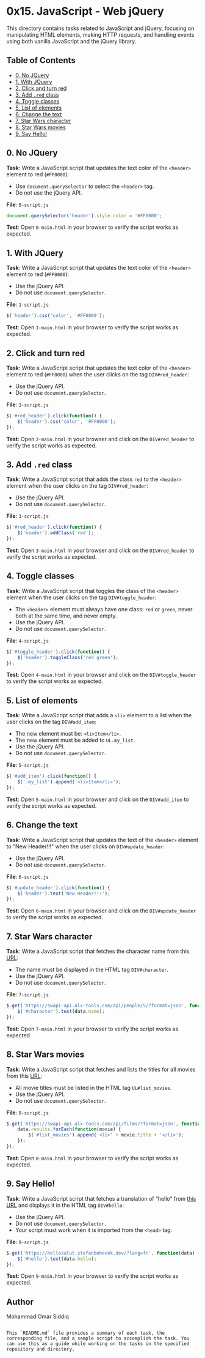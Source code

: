 # 0x15. JavaScript - Web jQuery

This directory contains tasks related to JavaScript and jQuery, focusing on manipulating HTML elements, making HTTP requests, and handling events using both vanilla JavaScript and the jQuery library.

## Table of Contents

- [0. No JQuery](#0-no-jquery)
- [1. With JQuery](#1-with-jquery)
- [2. Click and turn red](#2-click-and-turn-red)
- [3. Add `.red` class](#3-add-red-class)
- [4. Toggle classes](#4-toggle-classes)
- [5. List of elements](#5-list-of-elements)
- [6. Change the text](#6-change-the-text)
- [7. Star Wars character](#7-star-wars-character)
- [8. Star Wars movies](#8-star-wars-movies)
- [9. Say Hello!](#9-say-hello)

## 0. No JQuery

**Task**: Write a JavaScript script that updates the text color of the `<header>` element to red (`#FF0000`):

- Use `document.querySelector` to select the `<header>` tag.
- Do not use the jQuery API.

**File**: `0-script.js`

```javascript
document.querySelector('header').style.color = '#FF0000';
```

**Test**: Open `0-main.html` in your browser to verify the script works as expected.

## 1. With JQuery

**Task**: Write a JavaScript script that updates the text color of the `<header>` element to red (`#FF0000`):

- Use the jQuery API.
- Do not use `document.querySelector`.

**File**: `1-script.js`

```javascript
$('header').css('color', '#FF0000');
```

**Test**: Open `1-main.html` in your browser to verify the script works as expected.

## 2. Click and turn red

**Task**: Write a JavaScript script that updates the text color of the `<header>` element to red (`#FF0000`) when the user clicks on the tag `DIV#red_header`:

- Use the jQuery API.
- Do not use `document.querySelector`.

**File**: `2-script.js`

```javascript
$('#red_header').click(function() {
    $('header').css('color', '#FF0000');
});
```

**Test**: Open `2-main.html` in your browser and click on the `DIV#red_header` to verify the script works as expected.

## 3. Add `.red` class

**Task**: Write a JavaScript script that adds the class `red` to the `<header>` element when the user clicks on the tag `DIV#red_header`:

- Use the jQuery API.
- Do not use `document.querySelector`.

**File**: `3-script.js`

```javascript
$('#red_header').click(function() {
    $('header').addClass('red');
});
```

**Test**: Open `3-main.html` in your browser and click on the `DIV#red_header` to verify the script works as expected.

## 4. Toggle classes

**Task**: Write a JavaScript script that toggles the class of the `<header>` element when the user clicks on the tag `DIV#toggle_header`:

- The `<header>` element must always have one class: `red` or `green`, never both at the same time, and never empty.
- Use the jQuery API.
- Do not use `document.querySelector`.

**File**: `4-script.js`

```javascript
$('#toggle_header').click(function() {
    $('header').toggleClass('red green');
});
```

**Test**: Open `4-main.html` in your browser and click on the `DIV#toggle_header` to verify the script works as expected.

## 5. List of elements

**Task**: Write a JavaScript script that adds a `<li>` element to a list when the user clicks on the tag `DIV#add_item`:

- The new element must be: `<li>Item</li>`.
- The new element must be added to `UL.my_list`.
- Use the jQuery API.
- Do not use `document.querySelector`.

**File**: `5-script.js`

```javascript
$('#add_item').click(function() {
    $('.my_list').append('<li>Item</li>');
});
```

**Test**: Open `5-main.html` in your browser and click on the `DIV#add_item` to verify the script works as expected.

## 6. Change the text

**Task**: Write a JavaScript script that updates the text of the `<header>` element to "New Header!!!" when the user clicks on `DIV#update_header`:

- Use the jQuery API.
- Do not use `document.querySelector`.

**File**: `6-script.js`

```javascript
$('#update_header').click(function() {
    $('header').text('New Header!!!');
});
```

**Test**: Open `6-main.html` in your browser and click on the `DIV#update_header` to verify the script works as expected.

## 7. Star Wars character

**Task**: Write a JavaScript script that fetches the character name from this [URL](https://swapi-api.alx-tools.com/api/people/5/?format=json):

- The name must be displayed in the HTML tag `DIV#character`.
- Use the jQuery API.
- Do not use `document.querySelector`.

**File**: `7-script.js`

```javascript
$.get('https://swapi-api.alx-tools.com/api/people/5/?format=json', function(data) {
    $('#character').text(data.name);
});
```

**Test**: Open `7-main.html` in your browser to verify the script works as expected.

## 8. Star Wars movies

**Task**: Write a JavaScript script that fetches and lists the titles for all movies from this [URL](https://swapi-api.alx-tools.com/api/films/?format=json):

- All movie titles must be listed in the HTML tag `UL#list_movies`.
- Use the jQuery API.
- Do not use `document.querySelector`.

**File**: `8-script.js`

```javascript
$.get('https://swapi-api.alx-tools.com/api/films/?format=json', function(data) {
    data.results.forEach(function(movie) {
        $('#list_movies').append('<li>' + movie.title + '</li>');
    });
});
```

**Test**: Open `8-main.html` in your browser to verify the script works as expected.

## 9. Say Hello!

**Task**: Write a JavaScript script that fetches a translation of “hello” from [this URL](https://hellosalut.stefanbohacek.dev/?lang=fr) and displays it in the HTML tag `DIV#hello`:

- Use the jQuery API.
- Do not use `document.querySelector`.
- Your script must work when it is imported from the `<head>` tag.

**File**: `9-script.js`

```javascript
$.get('https://hellosalut.stefanbohacek.dev/?lang=fr', function(data) {
    $('#hello').text(data.hello);
});
```

**Test**: Open `9-main.html` in your browser to verify the script works as expected.

## Author

Mohammad Omar Siddiq
```

This `README.md` file provides a summary of each task, the corresponding file, and a sample script to accomplish the task. You can use this as a guide while working on the tasks in the specified repository and directory.
